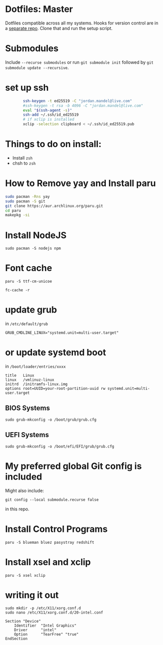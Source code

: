 # Dotfiles: Master

Dotfiles compatible across all my systems.
Hooks for version control are  in a [separate repo](https://www.github.com/jam1015/dots_hooks).  Clone that and run the setup script.

# Submodules

Include `--recurse submodules` or run `git submodule init` followed by `git submodule update --recursive`.

# set up ssh

```bash
        ssh-keygen -t ed25519 -C "jordan.mandel@live.com"
        #ssh-keygen -t rsa -b 4096 -C "jordan.mandel@live.com"
        eval "$(ssh-agent -s)"
        ssh-add ~/.ssh/id_ed25519
        # if xclip is installed
        xclip -selection clipboard < ~/.ssh/id_ed25519.pub
```


# Things to do on install:

- Install `zsh`
- chsh to `zsh`


# How to Remove yay and Install paru


```bash
sudo pacman -Rns yay
sudo pacman -S git
git clone https://aur.archlinux.org/paru.git
cd paru
makepkg -si
```


# Install NodeJS

 `sudo pacman -S nodejs npm`

# Font cache

`paru -S ttf-cm-unicoe`


`fc-cache -r`

# update grub

in `/etc/default/grub`

`GRUB_CMDLINE_LINUX="systemd.unit=multi-user.target"`

# or update systemd boot

in `/boot/loader/entries/xxxx`

```
title   Linux
linux   /vmlinuz-linux
initrd  /initramfs-linux.img
options root=UUID=your-root-partition-uuid rw systemd.unit=multi-user.target
```

## BIOS Systems

`sudo grub-mkconfig -o /boot/grub/grub.cfg`

## UEFI Systems

`sudo grub-mkconfig -o /boot/efi/EFI/grub/grub.cfg`

# My preferred global Git config is included

Might also include:

```
git config --local submodule.recurse false
```

in this repo.

# Install Control Programs

```
paru -S blueman bluez pasystray redshift
```

# Install xsel and xclip

```
paru -S xsel xclip
```

# writing it out

```
sudo mkdir -p /etc/X11/xorg.conf.d
sudo nano /etc/X11/xorg.conf.d/20-intel.conf
```


```
Section "Device"
    Identifier  "Intel Graphics"
    Driver      "intel"
    Option      "TearFree" "true"
EndSection
```

